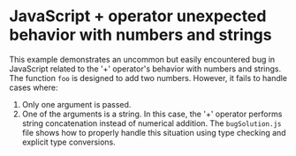 # JavaScript + operator unexpected behavior with numbers and strings
This example demonstrates an uncommon but easily encountered bug in JavaScript related to the '+' operator's behavior with numbers and strings.
The function `foo` is designed to add two numbers. However, it fails to handle cases where:
1. Only one argument is passed.
2. One of the arguments is a string. In this case, the '+' operator performs string concatenation instead of numerical addition.
The `bugSolution.js` file shows how to properly handle this situation using type checking and explicit type conversions.